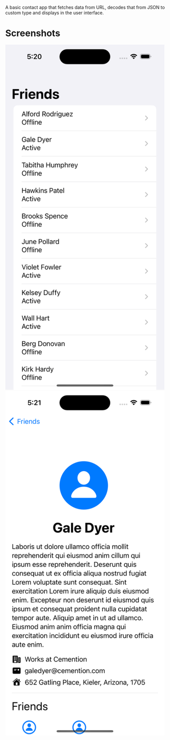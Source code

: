 A basic contact app that fetches data from URL, decodes that from JSON to custom type and displays in the user interface.

#  Screenshots

<img src="https://raw.githubusercontent.com/D-Antonelli/FriendFace/main/FriendFace/Assets.xcassets/Simulator%20Screen%20Shot%20-%20iPhone%2014%20Pro%20-%202022-11-14%20at%2017.21.45.imageset/Simulator%20Screen%20Shot%20-%20iPhone%2014%20Pro%20-%202022-11-14%20at%2017.21.45.png" width= 500/>

<img src="https://raw.githubusercontent.com/D-Antonelli/FriendFace/main/FriendFace/Assets.xcassets/Simulator%20Screen%20Shot%20-%20iPhone%2014%20Pro%20-%202022-11-14%20at%2017.22.03.imageset/Simulator%20Screen%20Shot%20-%20iPhone%2014%20Pro%20-%202022-11-14%20at%2017.22.03.png" width=500/>


